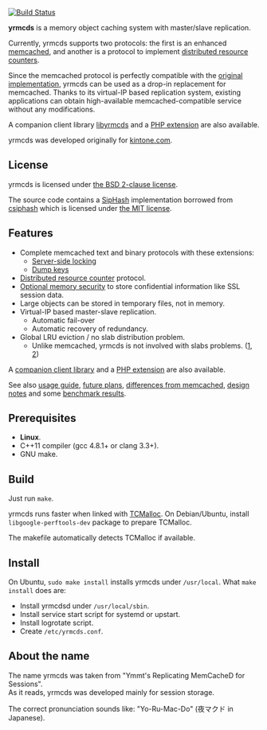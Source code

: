 [![Build Status](https://travis-ci.org/cybozu/yrmcds.png)](https://travis-ci.org/cybozu/yrmcds)

**yrmcds** is a memory object caching system with master/slave replication.

Currently, yrmcds supports two protocols: the first is an enhanced
[memcached][], and another is a protocol to implement
[distributed resource counters](docs/counter.md).

Since the memcached protocol is perfectly compatible with the
[original implementation][memcached], yrmcds can be used as a drop-in
replacement for memcached.  Thanks to its virtual-IP based replication
system, existing applications can obtain high-available
memcached-compatible service without any modifications.

A companion client library [libyrmcds][] and a [PHP extension][php-yrmcds]
are also available.

yrmcds was developed originally for [kintone.com][kintone].

License
-------

yrmcds is licensed under [the BSD 2-clause license][bsd2].

The source code contains a [SipHash][] implementation borrowed from
[csiphash][] which is licensed under [the MIT license][mit].

Features
--------

* Complete memcached text and binary protocols with these extensions:
    * [Server-side locking](docs/locking.md)
    * [Dump keys](docs/keys.md)
* [Distributed resource counter](docs/counter.md) protocol.
* [Optional memory security](docs/usage.md#secure_erase) to store
  confidential information like SSL session data.
* Large objects can be stored in temporary files, not in memory.
* Virtual-IP based master-slave replication.
    * Automatic fail-over
    * Automatic recovery of redundancy.
* Global LRU eviction / no slab distribution problem.
    * Unlike memcached, yrmcds is not involved with slabs problems.
      ([1][slab1], [2][slab2])

A [companion client library][libyrmcds] and a [PHP extension][php-yrmcds]
are also available.

See also [usage guide](docs/usage.md), [future plans](docs/future.md),
[differences from memcached](docs/diffs.md), [design notes](docs/design.md)
and some [benchmark results](docs/bench.md).

Prerequisites
-------------

* **Linux**.
* C++11 compiler (gcc 4.8.1+ or clang 3.3+).
* GNU make.

Build
-----

Just run `make`.

yrmcds runs faster when linked with [TCMalloc](tcmalloc).
On Debian/Ubuntu, install `libgoogle-perftools-dev` package to prepare TCMalloc.

The makefile automatically detects TCMalloc if available.

Install
-------

On Ubuntu, `sudo make install` installs yrmcds under `/usr/local`.
What `make install` does are:

* Install yrmcdsd under `/usr/local/sbin`.
* Install service start script for systemd or upstart.
* Install logrotate script.
* Create `/etc/yrmcds.conf`.

About the name
--------------

The name yrmcds was taken from "Ymmt's Replicating MemCacheD for Sessions".  
As it reads, yrmcds was developed mainly for session storage.

The correct pronunciation sounds like: "Yo-Ru-Mac-Do" (夜マクド in Japanese).


[memcached]: http://memcached.org/
[bsd2]: http://opensource.org/licenses/BSD-2-Clause
[SipHash]: https://131002.net/siphash/
[csiphash]: https://github.com/majek/csiphash
[mit]: http://opensource.org/licenses/MIT
[libyrmcds]: http://cybozu.github.io/libyrmcds/
[php-yrmcds]: http://cybozu.github.io/php-yrmcds/
[slab1]: http://nosql.mypopescu.com/post/13506116892/memcached-internals-memory-allocation-eviction
[slab2]: https://groups.google.com/forum/#!topic/memcached/DuJNy5gbQ0o
[kintone]: https://www.kintone.com/
[tcmalloc]: http://goog-perftools.sourceforge.net/doc/tcmalloc.html
